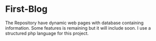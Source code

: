 # First-Blog
The Repository have dynamic web pages with database containing information. Some features is remaining but it will include soon. I use a structured php language for this project.
